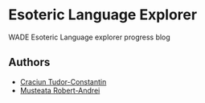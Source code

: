 # Esoteric Language Explorer
WADE Esoteric Language explorer progress blog


## Authors

- [Craciun Tudor-Constantin](https://github.com/Alkwin)
- [Musteata Robert-Andrei](https://github.com/RiZZeR99)

